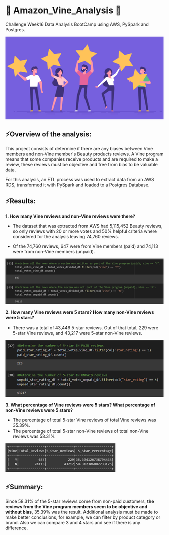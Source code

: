 # :shopping_cart: Amazon_Vine_Analysis :shopping_cart:

Challenge Week16 Data Analysis BootCamp using AWS, PySpark and Postgres.


<img src="https://github.com/annarochav/Amazon_Vine_Analysis/blob/main/Resources/what-is-amazon-vine-program-adlucent.jpg" width="1000" height="" />

## ⚡Overview of the analysis:

This project consists of determine if there are any biases between Vine members and non-Vine member's Beauty products reviews. A Vine program means that some companies receive products and are required to make a review, these reviews must be objective and free from bias to be valuable data. 

For this analysis, an ETL process was used to extract data from an AWS RDS, transformed it with PySpark and loaded to a Postgres Database.

## ⚡Results: 

**1. How many Vine reviews and non-Vine reviews were there?**

 + The dataset that was extracted from AWS had 5,115,452 Beauty reviews, so only reviews with 20 or more votes and 50% helpful criteria where considered for the analysis leaving 74,760 reviews. 

 + Of the 74,760 reviews, 647 were from Vine members (paid) and 74,113 were from non-Vine members (unpaid).
 
 <img src="https://github.com/annarochav/Amazon_Vine_Analysis/blob/main/Resources/1_results.png" width="700" height="" />

**2. How many Vine reviews were 5 stars? How many non-Vine reviews were 5 stars?**

 + There was a total of 43,446 5-star reviews. Out of that total, 229 were 5-star Vine reviews, and 43,217 were 5-star non-Vine reviews.
 
 <img src="https://github.com/annarochav/Amazon_Vine_Analysis/blob/main/Resources/2_results.png" width="550" height="" />
 
**3. What percentage of Vine reviews were 5 stars? What percentage of non-Vine reviews were 5 stars?**

 + The percentage of total 5-star Vine reviews of total Vine reviews was 35.39%.
 + The percentage of total 5-star non-Vine reviews of total non-Vine reviews was 58.31%
 
  <img src="https://github.com/annarochav/Amazon_Vine_Analysis/blob/main/Resources/5_results.png" width="350" height="" />

## ⚡Summary: 

Since 58.31% of the 5-star reviews come from non-paid customers, **the reviews from the Vine program members seem to be objective and without bias**, 35.39% was the result. Additional analysis must be made to make better conclusions, for example, we can filter by product category or brand. Also we can compare 3 and 4 stars and see if there is any difference.

